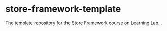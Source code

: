 # store-framework-template
The template repository for the Store Framework course on Learning Lab.
.